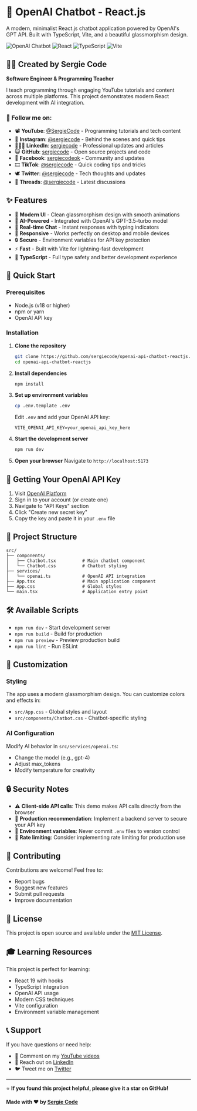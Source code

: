 # 🤖 OpenAI Chatbot - React.js

A modern, minimalist React.js chatbot application powered by OpenAI's GPT API. Built with TypeScript, Vite, and a beautiful glassmorphism design.

![OpenAI Chatbot](https://img.shields.io/badge/OpenAI-GPT--3.5--turbo-green)
![React](https://img.shields.io/badge/React-19-blue)
![TypeScript](https://img.shields.io/badge/TypeScript-5.8-blue)
![Vite](https://img.shields.io/badge/Vite-7.1-purple)

## 👨‍💻 Created by Sergie Code

**Software Engineer & Programming Teacher**

I teach programming through engaging YouTube tutorials and content across multiple platforms. This project demonstrates modern React development with AI integration.

### 🌟 Follow me on:

- 📽️ **YouTube**: [@SergieCode](https://www.youtube.com/@SergieCode) - Programming tutorials and tech content
- 📸 **Instagram**: [@sergiecode](https://www.instagram.com/sergiecode) - Behind the scenes and quick tips  
- 🧑🏼‍💻 **LinkedIn**: [sergiecode](https://www.linkedin.com/in/sergiecode/) - Professional updates and articles
- 😺 **GitHub**: [sergiecode](https://github.com/sergiecode) - Open source projects and code
- 👤 **Facebook**: [sergiecodeok](https://www.facebook.com/sergiecodeok) - Community and updates
- 🎞️ **TikTok**: [@sergiecode](https://www.tiktok.com/@sergiecode) - Quick coding tips and tricks
- 🕊️ **Twitter**: [@sergiecode](https://twitter.com/sergiecode) - Tech thoughts and updates
- 🧵 **Threads**: [@sergiecode](https://www.threads.net/@sergiecode) - Latest discussions

## ✨ Features

- 🎨 **Modern UI** - Clean glassmorphism design with smooth animations
- 🤖 **AI-Powered** - Integrated with OpenAI's GPT-3.5-turbo model
- 💬 **Real-time Chat** - Instant responses with typing indicators
- 📱 **Responsive** - Works perfectly on desktop and mobile devices
- 🔒 **Secure** - Environment variables for API key protection
- ⚡ **Fast** - Built with Vite for lightning-fast development
- 🎯 **TypeScript** - Full type safety and better development experience

## 🚀 Quick Start

### Prerequisites

- Node.js (v18 or higher)
- npm or yarn
- OpenAI API key

### Installation

1. **Clone the repository**
   ```bash
   git clone https://github.com/sergiecode/openai-api-chatbot-reactjs.git
   cd openai-api-chatbot-reactjs
   ```

2. **Install dependencies**
   ```bash
   npm install
   ```

3. **Set up environment variables**
   ```bash
   cp .env.template .env
   ```
   
   Edit `.env` and add your OpenAI API key:
   ```env
   VITE_OPENAI_API_KEY=your_openai_api_key_here
   ```

4. **Start the development server**
   ```bash
   npm run dev
   ```

5. **Open your browser**
   Navigate to `http://localhost:5173`

## 🔑 Getting Your OpenAI API Key

1. Visit [OpenAI Platform](https://platform.openai.com/api-keys)
2. Sign in to your account (or create one)
3. Navigate to "API Keys" section
4. Click "Create new secret key"
5. Copy the key and paste it in your `.env` file

## 📁 Project Structure

```
src/
├── components/
│   ├── Chatbot.tsx          # Main chatbot component
│   └── Chatbot.css          # Chatbot styling
├── services/
│   └── openai.ts            # OpenAI API integration
├── App.tsx                  # Main application component
├── App.css                  # Global styles
└── main.tsx                 # Application entry point
```

## 🛠️ Available Scripts

- `npm run dev` - Start development server
- `npm run build` - Build for production
- `npm run preview` - Preview production build
- `npm run lint` - Run ESLint

## 🎨 Customization

### Styling
The app uses a modern glassmorphism design. You can customize colors and effects in:
- `src/App.css` - Global styles and layout
- `src/components/Chatbot.css` - Chatbot-specific styling

### AI Configuration
Modify AI behavior in `src/services/openai.ts`:
- Change the model (e.g., gpt-4)
- Adjust max_tokens
- Modify temperature for creativity

## 🔒 Security Notes

- ⚠️ **Client-side API calls**: This demo makes API calls directly from the browser
- 🏢 **Production recommendation**: Implement a backend server to secure your API key
- 🔐 **Environment variables**: Never commit `.env` files to version control
- 📝 **Rate limiting**: Consider implementing rate limiting for production use

## 🤝 Contributing

Contributions are welcome! Feel free to:
- Report bugs
- Suggest new features
- Submit pull requests
- Improve documentation

## 📄 License

This project is open source and available under the [MIT License](LICENSE).

## 🎓 Learning Resources

This project is perfect for learning:
- React 19 with hooks
- TypeScript integration
- OpenAI API usage
- Modern CSS techniques
- Vite configuration
- Environment variable management

## 📞 Support

If you have questions or need help:
- 💬 Comment on my [YouTube videos](https://www.youtube.com/@SergieCode)
- 📧 Reach out on [LinkedIn](https://www.linkedin.com/in/sergiecode/)
- 🐦 Tweet me on [Twitter](https://twitter.com/sergiecode)

---

⭐ **If you found this project helpful, please give it a star on GitHub!**

**Made with ❤️ by [Sergie Code](https://github.com/sergiecode)**
